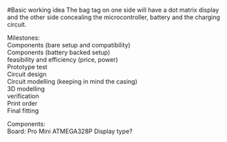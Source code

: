 #Basic working idea
The bag tag on one side will have a dot matrix display and the other side concealing the microcontroller,
battery and the charging circuit.  
  
Milestones:  
Components (bare setup and compatibility)  
Components (battery backed setup)  
feasibility and efficiency (price, power)  
Prototype test  
Circuit design  
Circuit modelling (keeping in mind the casing)  
3D modelling  
verification  
Print order  
Final fitting  

Components:  
Board: Pro Mini ATMEGA328P
Display type? 
